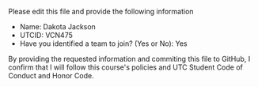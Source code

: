 Please edit this file and provide the following information

+ Name: Dakota Jackson
+ UTCID: VCN475
+ Have you identified a team to join? (Yes or No): Yes

By providing the requested information and commiting this file to GitHub, I confirm that I will follow this course's policies and UTC Student Code of Conduct and Honor Code.

